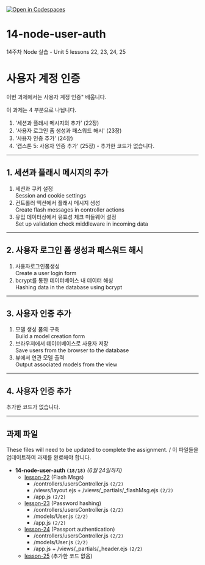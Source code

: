 [![Open in Codespaces](https://classroom.github.com/assets/launch-codespace-7f7980b617ed060a017424585567c406b6ee15c891e84e1186181d67ecf80aa0.svg)](https://classroom.github.com/open-in-codespaces?assignment_repo_id=15261533)
# 14-node-user-auth

14주차 Node 실습 - Unit 5 lessons 22, 23, 24, 25

# 사용자 계정 인증

이번 과제에서는 사용자 계정 인증" 배웁니다.

이 과제는 4 부분으로 나뉩니다.

1. '세션과 플래시 메시지의 추가' (22장)
2. '사용자 로그인 폼 생성과 패스워드 해시' (23장)
3. '사용자 인증 추가' (24장)
4. '캡스톤 5: 사용자 인증 추가' (25장) - 추가한 코드가 없습니다.

---

## 1. 세션과 플래시 메시지의 추가

1. 세션과 쿠키 설정<br>
    Session and cookie settings
2. 컨트롤러 액션에서 플래시 메시지 생성<br>
    Create flash messages in controller actions
3. 유입 데이터상에서 유효성 체크 미들웨어 설정<br>
    Set up validation check middleware in incoming data

---

## 2. 사용자 로그인 폼 생성과 패스워드 해시

1. 사용자로그인폼생성<br>
    Create a user login form
2. bcrypt를 통한 데이터베이스 내 데이터 해싱<br>
    Hashing data in the database using bcrypt

---

## 3. 사용자 인증 추가

1. 모델 생성 폼의 구축<br>
    Build a model creation form
2. 브라우저에서 데이터베이스로 사용자 저장<br>
    Save users from the browser to the database
3. 뷰에서 연관 모델 출력<br>
    Output associated models from the view

---

## 4. 사용자 인증 추가

추가한 코드가 없습니다.

---

## 과제 파일

These files will need to be updated to complete the assignment. / 이 파일들을 업데이트하여 과제를 완료해야 합니다.

- **14-node-user-auth `(18/18)`** _(6월 24일까지)_
  - [lesson-22](./lesson-22) (Flash Msgs)
    - /controllers/usersController.js `(2/2)`
    - /views/layout.ejs + /views/_partials/_flashMsg.ejs `(2/2)`
    - /app.js `(2/2)`
  - [lesson-23](./lesson-23) (Password hashing)
    - /controllers/usersController.js `(2/2)`
    - /models/User.js `(2/2)`
    - /app.js `(2/2)`
  - [lesson-24](./lesson-24) (Passport authentication)
    - /controllers/usersController.js `(2/2)`
    - /models/User.js `(2/2)`
    - /app.js + /views/_partials/_header.ejs `(2/2)`
  - [lesson-25](./lesson-25) (추가한 코드 없음)
